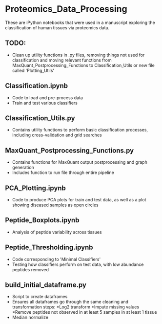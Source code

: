 # Proteomics_Data_Processing

These are iPython notebooks that were used in a manuscript exploring the classification of human tissues via proteomics data.

## TODO:
* Clean up utility functions in .py files, removing things not used for classification and moving relevant functions from MaxQuant_Postprocessing_Functions to Classification_Utils or new file called 'Plotting_Utils'

## Classification.ipynb
* Code to load and pre-process data
* Train and test various classifiers

## Classification_Utils.py
* Contains utility functions to perform basic classification processes, including cross-validation and grid searches

## MaxQuant_Postprocessing_Functions.py
* Contains functions for MaxQuant output postprocessing and graph generation
* Includes function to run file through entire pipeline

## PCA_Plotting.ipynb
* Code to produce PCA plots for train and test data, as well as a plot showing diseased samples as open circles

## Peptide_Boxplots.ipynb
* Analysis of peptide variability across tissues

## Peptide_Thresholding.ipynb
* Code corresponding to 'Minimal Classifiers'
* Testing how classifiers perform on test data, with low abundance peptides removed

## build_initial_dataframe.py
* Script to create dataframes
* Ensures all dataframes go through the same cleaning and transformation steps:
 *Log2 transform
 *Impute missing values
 *Remove peptides not observed in at least 5 samples in at least 1 tissue
 * Median normalize
